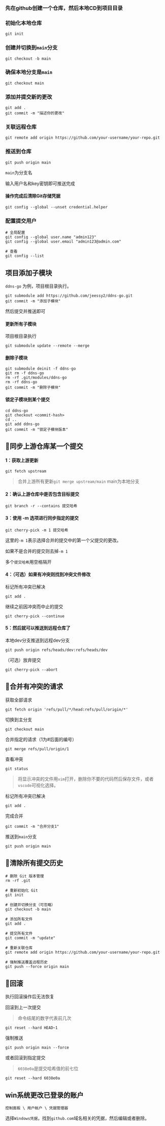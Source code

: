 ### 先在github创建一个仓库，然后本地CD到项目目录


### 初始化本地仓库
```
git init
```
### 创建并切换到`main`分支
```
git checkout -b main
```
### 确保本地分支是`main`
```
git checkout main
```
### 添加并提交新的更改
```
git add .
git commit -m "描述你的更改"
```
### 关联远程仓库
```
git remote add origin https://github.com/your-username/your-repo.git
```
### 推送到仓库
```
git push origin main
```
`main`为分支名

输入用户名和key密钥即可推送完成
#### 操作完成后清除Git存储凭据
```
git config --global --unset credential.helper
```


### 配置提交用户
```
# 全局配置
git config --global user.name "admin123"
git config --global user.email "admin123@admin.com"

# 查看
git config --list
```

## 项目添加子模块
`ddns-go` 为例，项目根目录执行。
```
git submodule add https://github.com/jeessy2/ddns-go.git
git commit -m "添加子模块"
```
然后提交并推送即可

#### 更新所有子模块
项目根目录执行
```
git submodule update --remote --merge
```

#### 删除子模块
```
git submodule deinit -f ddns-go
git rm -f ddns-go
rm -rf .git/modules/ddns-go
rm -rf ddns-go
git commit -m "删除子模块"
```
#### 锁定子模块到某个提交
```
cd ddns-go
git checkout <commit-hash>
cd ..
git add ddns-go
git commit -m "锁定子模块版本"
```


## 🎈同步上游仓库某一个提交

#### 1：获取上游更新
```
git fetch upstream
```
> 合并上游所有更新`git merge upstream/main` main为本地分支

#### 2：确认上游仓库中是否包含目标提交
```
git branch -r --contains 提交哈希
```

#### 3：使用 -m 选项进行同步指定的提交
```
git cherry-pick -m 1 提交哈希
```
这里的`-m 1`表示选择合并的提交中的第一个父提交的更改。

如果不是合并的提交则去掉`-m 1`

多个`提交哈希`用空格隔开


#### 4：（可选）如果有冲突则找到冲突文件修改

标记所有冲突已解决
```
git add .
```
继续之前因冲突而中止的提交
```
git cherry-pick --continue
```
#### 5：然后就可以推送到远程仓库了
本地dev分支推送到远程dev分支
```
git push origin refs/heads/dev:refs/heads/dev
```

（可选）放弃提交
```
git cherry-pick --abort
```


## 🎈合并有冲突的请求

获取全部请求
```
git fetch origin 'refs/pull/*/head:refs/pull/origin/*'
```
切换到主分支
```
git checkout main
```
合并指定的请求（1为#后面的编号）
```
git merge refs/pull/origin/1
```
查看冲突
```
git status
```
> 将显示冲突的文件用`vim`打开，删除你不要的代码然后保存文件，或者`vscode`可视化选择。

标记所有冲突已解决
```
git add .
```
完成合并
```
git commit -m "合并分支1"
```
推送到`main`分支
```
git push origin main
```


## 🎈清除所有提交历史
```
# 删除 Git 版本管理
rm -rf .git

# 重新初始化 Git
git init

# 创建并切换分支（可忽略）
git checkout -b main

# 添加所有文件
git add .

# 提交所有文件
git commit -m "update"

# 重新关联仓库
git remote add origin https://github.com/your-username/your-repo.git

# 强制推送覆盖远程历史
git push --force origin main
```

## 🎈回滚
执行回滚操作后无法恢复

回滚到上一次提交
> 命令结尾的数字代表前几次
```
git reset --hard HEAD~1
```

强制推送
```
git push origin main --force
```

或者回滚到指定提交
> `6038e0a`是提交哈希值的前七位
```
git reset --hard 6038e0a
```

## win系统更改已登录的账户
```
控制面板 \ 用户帐户 \ 凭据管理器
```
选择`Windows凭据`，找到`github.com`域名相关的凭据，然后编辑或者删除。